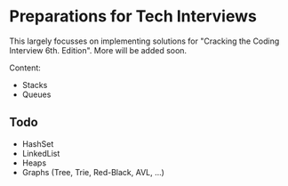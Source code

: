 # Preparations for Tech Interviews

This largely focusses on implementing solutions for "Cracking the Coding Interview 6th. Edition". More will be added soon.

Content:
* Stacks
* Queues

## Todo
* HashSet
* LinkedList
* Heaps
* Graphs (Tree, Trie, Red-Black, AVL, ...)
